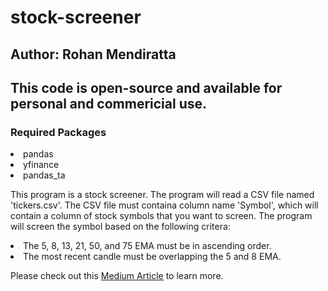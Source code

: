# stock-screener
## Author: Rohan Mendiratta
## This code is open-source and available for personal and commericial use.

### Required Packages
<li> pandas
<li> yfinance
<li> pandas_ta

This program is a stock screener. The program will read a CSV file named 'tickers.csv'. The CSV file must containa column name 'Symbol', which will contain a column of stock symbols that you want to screen. The program will screen the symbol based on the following critera:
<li> The 5, 8, 13, 21, 50, and 75 EMA must be in ascending order.
<li> The most recent candle must be overlapping the 5 and 8 EMA.
  
Please check out this [Medium Article](https://medium.com/@romendiratta/creating-a-custom-stock-screener-using-python-555239e66523) to learn more.
